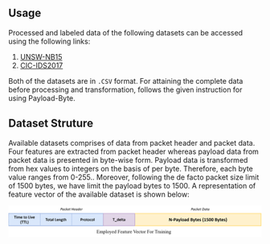 ## Usage

Processed and labeled data of the following datasets can be accessed using the following links:

1. [UNSW-NB15](https://drive.google.com/drive/folders/1xuPB6VxQD70qvSH1YU69E2ICzLHJI2mO?usp=sharing)
2. [CIC-IDS2017](https://drive.google.com/drive/folders/1sFBgQyvO2Wde8fwgZXTgVFXrD2W7v8WB?usp=sharing)

Both of the datasets are in `.CSV` format. For attaining the complete data before processing and transformation, follows the given instruction for using Payload-Byte. 

## Dataset Struture
Available datasets comprises of data from packet header and packet data. Four features are extracted from packet header whereas payload data from packet data is presented in byte-wise form. Payload data is transformed from hex values to integers on the basis of per byte. Therefore, each byte value ranges from 0-255.. Moreover, following the de facto packet size limit of 1500 bytes, we have limit the payload bytes to 1500. A representation of feature vector of the available dataset is shown below: 

![image](/Data/Feature_Vector.png)

